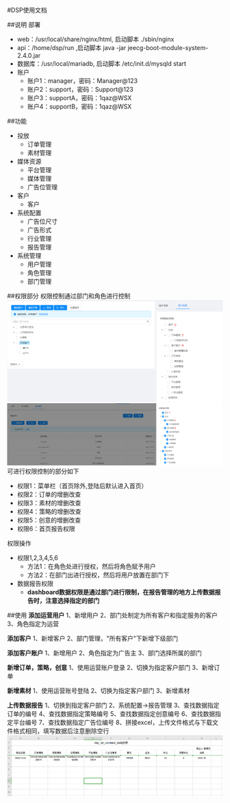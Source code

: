 #DSP使用文档

##说明
部署
+ web：/usr/local/share/nginx/html, 启动脚本 ./sbin/nginx
+ api：/home/dsp/run ,启动脚本 java -jar jeecg-boot-module-system-2.4.0.jar
+ 数据库：/usr/local/mariadb, 启动脚本 /etc/init.d/mysqld start
+ 账户
	+ 账户1：manager，密码：Manager@123
	+ 账户2：support，密码：Support@123
	+ 账户3：supportA，密码：1qaz@WSX
	+ 账户4：supportB，密码：1qaz@WSX

##功能
+ 投放
    + 订单管理
    + 素材管理
+ 媒体资源
    + 平台管理
    + 媒体管理
    + 广告位管理
+ 客户
	+ 客户
+ 系统配置
    + 广告位尺寸
    + 广告形式
    + 行业管理
    + 报告管理
+ 系统管理
    + 用户管理
    + 角色管理
    + 部门管理

##权限部分
权限控制通过部门和角色进行控制
![](./mdimg/部门.png)
![](./mdimg/角色.png)
可进行权限控制的部分如下
+ 权限1：菜单栏（首页除外,登陆后默认进入首页）
+ 权限2：订单的增删改查
+ 权限3：素材的增删改查
+ 权限4：策略的增删改查
+ 权限5：创意的增删改查
+ 权限6：首页报告权限

权限操作
+ 权限1,2,3,4,5,6
	+ 方法1：在角色处进行授权，然后将角色赋予用户
	+ 方法2：在部门出进行授权，然后将用户放置在部门下
+ 数据报告权限
	+ <b>dashboard数据权限是通过部门进行限制，在报告管理的地方上传数据报告时，注意选择指定的部门</b>

##使用
**添加运营用户**
1、新增用户
2、部门处制定为所有客户和指定服务的客户
3、角色指定为运营

**添加客户**
1、新增客户
2、部门管理，"所有客户"下新增下级部门


**添加客户账户**
1、新增用户
2、角色指定为广告主
3、部门选择所属的部门

**新增订单，策略，创意**
1、使用运营账户登录
2、切换为指定客户部门
3、新增订单

**新增素材**
1、使用运营账号登陆
2、切换为指定客户部门
3、新增素材

**上传数据报告**
1、切换到指定客户部门
2、系统配置->报告管理
3、查找数据指定订单的编号
4、查找数据指定策略编号
5、查找数据指定创意编号
6、查找数据指定平台编号
7、查找数据指定广告位编号
8、拼接excel，上传文件格式与下载文件格式相同，填写数据后注意删除空行
![](./mdimg/excel格式图.png)

